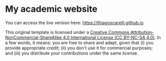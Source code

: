 # My academic website

You can access the live version here: https://thiagoscarelli.github.io

This original template is licensed under a [Creative Commons Attribution-NonCommercial-ShareAlike 4.0 International License (CC BY-NC-SA 4.0)][cc-by-nc-sa]. In a few words, it means: you are free to share and adapt, given that (i) you provide appropriate credit; (ii) you don't use it for commercial purposes; and (iii) you distribute your contributions under the same license.

[cc-by-nc-sa]: http://creativecommons.org/licenses/by-nc-sa/4.0/
